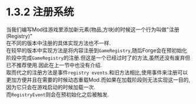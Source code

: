 # 1.3.2 注册系统

当我们编写Mod往游戏里添加新元素(物品,方块)的时候这一个行为叫做"注册(Registry)"\
在不同的版本中注册的具体实现方法也不一样.\
在较早的版本中实现方法是将内容注册到`GameRegistry`,随后Forge会在预初始化阶段中完成`GameRegistry`的注册.但这是一个已经过时了的方法,虽然还没有废弃但已不推荐使用.因此在上一节中也没有介绍.\
取而代之的注册方法是事件`registry events`.和旧方法相比,使用事件来注册可以更加方便并且在需要的时候动态重载Mod.而如果在加载阶段则无法实现这一目的,因为它只会在游戏启动的时候加载一次.\
而`RegistryEvent`则会在预初始化之后被触发.

